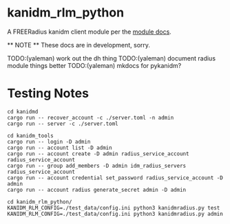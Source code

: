 # kanidm_rlm_python

A FREERadius kanidm client module per the [module docs](https://wiki.freeradius.org/modules/Rlm_python).

** NOTE ** These docs are in development, sorry.

TODO:(yaleman) work out the dh thing
TODO:(yaleman) document radius module things better
TODO:(yaleman) mkdocs for pykanidm?

Testing Notes
===============

    cd kanidmd
    cargo run -- recover_account -c ./server.toml -n admin
    cargo run -- server -c ./server.toml

    cd kanidm_tools
    cargo run -- login -D admin
    cargo run -- account list -D admin
    cargo run -- account create -D admin radius_service_account radius_service_account
    cargo run -- group add_members -D admin idm_radius_servers radius_service_account
    cargo run -- account credential set_password radius_service_account -D admin
    cargo run -- account radius generate_secret admin -D admin

    cd kanidm_rlm_python/
    KANIDM_RLM_CONFIG=./test_data/config.ini python3 kanidmradius.py test
    KANIDM_RLM_CONFIG=./test_data/config.ini python3 kanidmradius.py admin






